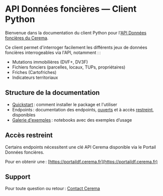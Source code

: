 # API Données foncières — Client Python

Bienvenue dans la documentation du client Python pour l'[API Données foncières du Cerema](https://apidf-preprod.cerema.fr/).

Ce client permet d'interroger facilement les différents jeux de données foncières interrogeables via l'API, notamment : :
- Mutations immobilières (DVF+, DV3F)
- Fichiers fonciers (parcelles, locaux, TUPs, propriétaires)
- Friches (Cartofriches)
- Indicateurs territoriaux

## Structure de la documentation

- [Quickstart](index.md) : comment installer le package et l'utiliser
- Endpoints : documentation des endpoints, [ouverts](../endpoints/dvf_opendata.md) et à accès [restreint](../endpoints/ff.md), disponibles
- [Galerie d'exemples](../examples/gallery.md) : notebooks avec des exemples d’usage

## Accès restreint

Certains endpoints nécessitent une clé API Cerema disponible via le Portail Données foncières.

Pour en obtenir une : [https://portaildf.cerema.fr](https://portaildf.cerema.fr)

## Support

Pour toute question ou retour : [Contact Cerema](mailto:datafoncier@cerema.fr)





